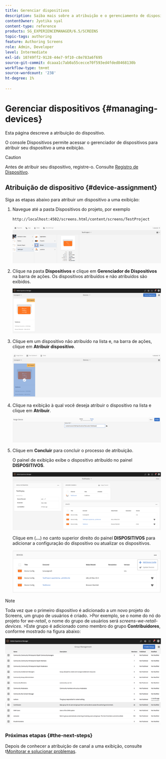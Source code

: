 ```yaml
---
title: Gerenciar dispositivos
description: Saiba mais sobre a atribuição e o gerenciamento de dispositivos no AEM Screens.
contentOwner: Jyotika syal
content-type: reference
products: SG_EXPERIENCEMANAGER/6.5/SCREENS
topic-tags: authoring
feature: Authoring Screens
role: Admin, Developer
level: Intermediate
exl-id: 10749ff2-9128-44e7-9f10-c8e783a6f695
source-git-commit: dcaaa1c7ab0a55cecce70f593ed4fded8468130b
workflow-type: tm+mt
source-wordcount: '238'
ht-degree: 1%

---
```


# Gerenciar dispositivos {#managing-devices}

Esta página descreve a atribuição do dispositivo.

O console Dispositivos permite acessar o gerenciador de dispositivos para atribuir seu dispositivo a uma exibição.

>[!CAUTION]
>
>Antes de atribuir seu dispositivo, registre-o. Consulte [Registro de Dispositivo](device-registration.md).

## Atribuição de dispositivo {#device-assignment}

Siga as etapas abaixo para atribuir um dispositivo a uma exibição:

1. Navegue até a pasta Dispositivos do projeto, por exemplo

   `http://localhost:4502/screens.html/content/screens/TestProject`

   ![chlimage_1-32](assets/chlimage_1-32.png)

1. Clique na pasta **Dispositivos** e clique em **Gerenciador de Dispositivos** na barra de ações. Os dispositivos atribuídos e não atribuídos são exibidos.

   ![chlimage_1-33](assets/chlimage_1-33.png)

1. Clique em um dispositivo não atribuído na lista e, na barra de ações, clique em **Atribuir dispositivo**.

   ![chlimage_1-34](assets/chlimage_1-34.png)

1. Clique na exibição à qual você deseja atribuir o dispositivo na lista e clique em **Atribuir**.

   ![chlimage_1-35](assets/chlimage_1-35.png)

1. Clique em **Concluir** para concluir o processo de atribuição.


   O painel de exibição exibe o dispositivo atribuído no painel **DISPOSITIVOS**.

   ![chlimage_1-37](assets/chlimage_1-37.png)

   Clique em (**...**) no canto superior direito do painel **DISPOSITIVOS** para adicionar a configuração do dispositivo ou atualizar os dispositivos.

   ![chlimage_1-38](assets/chlimage_1-38.png)

>[!NOTE]
>
>Toda vez que o primeiro dispositivo é adicionado a um novo projeto do Screens, um grupo de usuários é criado.
>&#x200B;>Por exemplo, se o nome do nó do projeto for *we-retail*, o nome do grupo de usuários será *screens-we-retail-devices*.
>&#x200B;>Este grupo é adicionado como membro do grupo **Contribuidores**, conforme mostrado na figura abaixo:

![chlimage_1-39](assets/chlimage_1-39.png)

### Próximas etapas {#the-next-steps}

Depois de conhecer a atribuição de canal a uma exibição, consulte t[Monitorar e solucionar problemas](monitoring-screens.md).
